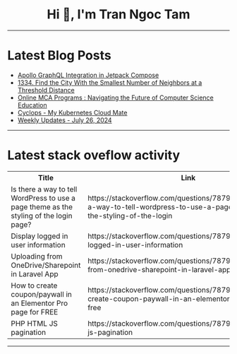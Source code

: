 <h1 align="center">Hi 👋, I'm Tran Ngoc Tam</h1>

---

# Latest Blog Posts 
<!-- BLOG-POST-LIST:START -->
- [Apollo GraphQL Integration in Jetpack Compose](https://dev.to/azzamaddouri/apollo-graphql-integration-in-jetpack-compose-3ij3)
- [1334. Find the City With the Smallest Number of Neighbors at a Threshold Distance](https://dev.to/mdarifulhaque/1334-find-the-city-with-the-smallest-number-of-neighbors-at-a-threshold-distance-2afa)
- [Online MCA Programs : Navigating the Future of Computer Science Education](https://dev.to/eazealliance/online-mca-programs-navigating-the-future-of-computer-science-education-4afa)
- [Cyclops - My Kubernetes Cloud Mate](https://dev.to/sarthakkarora/cyclops-my-kubernetes-cloud-mate-27l2)
- [Weekly Updates - July 26, 2024](https://dev.to/couchbase/weekly-updates-july-26-2024-349n)
<!-- BLOG-POST-LIST:END -->

---

# Latest stack oveflow activity
<table>
  <tr><th>Title</th><th>Link</th></tr>
  <!-- STACKOVERFLOW:START --><tr><td>Is there a way to tell WordPress to use a page theme as the styling of the login page?</td><td>https://stackoverflow.com/questions/78799390/is-there-a-way-to-tell-wordpress-to-use-a-page-theme-as-the-styling-of-the-login</td></tr><tr><td>Display logged in user information</td><td>https://stackoverflow.com/questions/78798904/display-logged-in-user-information</td></tr><tr><td>Uploading from OneDrive/Sharepoint in Laravel App</td><td>https://stackoverflow.com/questions/78798867/uploading-from-onedrive-sharepoint-in-laravel-app</td></tr><tr><td>How to create coupon/paywall in an Elementor Pro page for FREE</td><td>https://stackoverflow.com/questions/78798858/how-to-create-coupon-paywall-in-an-elementor-pro-page-for-free</td></tr><tr><td>PHP HTML JS pagination</td><td>https://stackoverflow.com/questions/78798856/php-html-js-pagination</td></tr><!-- STACKOVERFLOW:END -->
</table>

---


